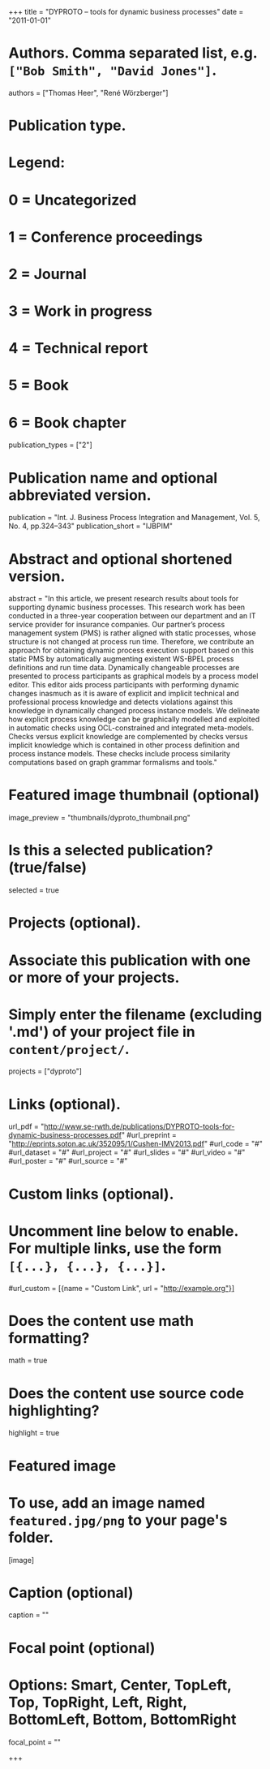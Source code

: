 +++
title = "DYPROTO – tools for dynamic business processes"
date = "2011-01-01"

# Authors. Comma separated list, e.g. `["Bob Smith", "David Jones"]`.
authors = ["Thomas Heer", "René Wörzberger"]

# Publication type.
# Legend:
# 0 = Uncategorized
# 1 = Conference proceedings
# 2 = Journal
# 3 = Work in progress
# 4 = Technical report
# 5 = Book
# 6 = Book chapter
publication_types = ["2"]

# Publication name and optional abbreviated version.
publication = "Int.  J.  Business Process Integration and Management, Vol. 5, No. 4, pp.324–343"
publication_short = "IJBPIM"

# Abstract and optional shortened version.
abstract = "In this article, we present research results about tools for supporting dynamic business processes. This research work has been conducted in a three-year cooperation between our department and an IT service provider for insurance companies. Our partner’s process management system (PMS) is rather aligned with static processes, whose structure is not changed at process run time. Therefore, we contribute an approach for obtaining dynamic process execution support based on this static PMS by automatically augmenting existent WS-BPEL process definitions and run time data. Dynamically changeable processes are presented to process participants as graphical models by a process model editor. This editor aids process participants with performing dynamic changes inasmuch as it is aware of explicit and implicit technical and professional process knowledge and detects violations against this knowledge in dynamically changed process instance models. We delineate how explicit process knowledge can be graphically modelled and exploited in automatic checks using OCL-constrained and integrated meta-models. Checks versus explicit knowledge are complemented by checks versus implicit knowledge which is contained in other process definition and process instance models. These checks include process similarity computations based on graph grammar formalisms and tools."

# Featured image thumbnail (optional)
image_preview = "thumbnails/dyproto_thumbnail.png"

# Is this a selected publication? (true/false)
selected = true

# Projects (optional).
#   Associate this publication with one or more of your projects.
#   Simply enter the filename (excluding '.md') of your project file in `content/project/`.
projects = ["dyproto"]

# Links (optional).
url_pdf = "http://www.se-rwth.de/publications/DYPROTO-tools-for-dynamic-business-processes.pdf"
#url_preprint = "http://eprints.soton.ac.uk/352095/1/Cushen-IMV2013.pdf"
#url_code = "#"
#url_dataset = "#"
#url_project = "#"
#url_slides = "#"
#url_video = "#"
#url_poster = "#"
#url_source = "#"

# Custom links (optional).
#   Uncomment line below to enable. For multiple links, use the form `[{...}, {...}, {...}]`.
#url_custom = [{name = "Custom Link", url = "http://example.org"}]

# Does the content use math formatting?
math = true

# Does the content use source code highlighting?
highlight = true

# Featured image
# To use, add an image named `featured.jpg/png` to your page's folder. 
[image]
  # Caption (optional)
  caption = ""

  # Focal point (optional)
  # Options: Smart, Center, TopLeft, Top, TopRight, Left, Right, BottomLeft, Bottom, BottomRight
  focal_point = ""

+++
